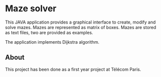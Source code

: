 # Maze solver

This JAVA application provides a graphical interface to create, modify and solve mazes. Mazes are represented as matrix of boxes.
Mazes are stored as text files, two are provided as examples.

The application implements Dijkstra algorithm.

## About
This project has been done as a first year project at Télécom Paris.

